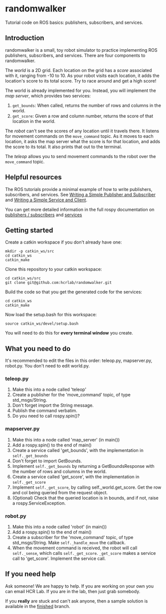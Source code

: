 # randomwalker
Tutorial code on ROS basics: publishers, subscribers, and services.

## Introduction
randomwalker is a small, toy robot simulator to practice implementing ROS publishers, subscribers, and services. There are four components to randomwalker.

The *world* is a 2D grid. Each location on the grid has a *score* associated with it, ranging from -10 to 10. As your robot visits each location, it adds the location's score to its total score. Try to race around and get a high score!

The world is already implemented for you. Instead, you will implement the *map server*, which provides two services:

1. `get_bounds`: When called, returns the number of rows and columns in the world.
2. `get_score`: Given a row and column number, returns the score of that location in the world.

The *robot* can't see the scores of any location until it travels there. It listens for movement commands on the `move_command` topic. As it moves to each location, it asks the map server what the score is for that location, and adds the score to its total. It also prints that out to the terminal.

The *teleop* allows you to send movement commands to the robot over the `move_command` topic.

## Helpful resources

The ROS tutorials provide a minimal example of how to write publishers, subscribers, and services. See [Writing a Simple Publisher and Subscriber](http://wiki.ros.org/ROS/Tutorials/WritingPublisherSubscriber%28python%29) and [Writing a Simple Service and Client](http://wiki.ros.org/ROS/Tutorials/WritingServiceClient%28python%29).

You can get more detailed information in the full rospy documentation on [publishers / subscribers](http://wiki.ros.org/rospy/Overview/Publishers%20and%20Subscribers) and [services](http://wiki.ros.org/rospy/Overview/Services)

## Getting started
Create a catkin workspace if you don't already have one:

```
mkdir -p catkin_ws/src
cd catkin_ws
catkin_make
```

Clone this repository to your catkin workspace:

```
cd catkin_ws/src
git clone git@github.com:hcrlab/randomwalker.git
```

Build the code so that you get the generated code for the services:

```
cd catkin_ws
catkin_make
```

Now load the setup.bash for this workspace:
```
source catkin_ws/devel/setup.bash
```

You will need to do this for **every terminal window** you create.

## What you need to do

It's recommended to edit the files in this order: teleop.py, mapserver.py, robot.py. You don't need to edit world.py.

### teleop.py

1. Make this into a node called 'teleop'
2. Create a publisher for the 'move_command' topic, of type std_msgs/String.
3. Don't forget import the String message.
4. Publish the command verbatim.
5. Do you need to call rospy.spin()?

### mapserver.py

1. Make this into a node called 'map_server' (in main())
2. Add a rospy.spin() to the end of main()
3. Create a service called 'get_bounds', with the implementation in
   `self._get_bounds`
4. Don't forget to import GetBounds.
5. Implement `self._get_bounds` by returning a GetBoundsResponse with the number
   of rows and columns in the world.
6. Create a service called 'get_score', with the implementation in
   `self._get_score`
7. Implement `self._get_score`, by calling self._world.get_score. Get the row
   and col being queried from the request object.
8. (Optional) Check that the queried location is in bounds, and if not, raise a
   rospy.ServiceException.
   
### robot.py

1. Make this into a node called 'robot' (in main())
2. Add a rospy.spin() to the end of main()
3. Create a subscriber for the 'move_command' topic, of type std_msgs/String.
   Make `self._handle_move` the callback.
4. When the movement command is received, the robot will call `self._sense`,
   which calls `self._get_score`. `_get_score` makes a service call to
   'get_score'. Implement the service call.
   
## If you need help
Ask someone! We are happy to help. If you are working on your own you can email HCR Lab. If you are in the lab, then just grab somebody.

If you **really** are stuck and can't ask anyone, then a sample solution is available in the [finished](https://github.com/hcrlab/randomwalker/tree/finished) branch.
